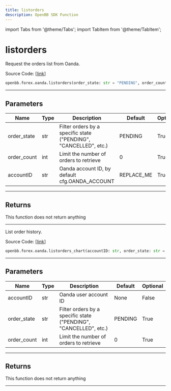 ```yaml
---
title: listorders
description: OpenBB SDK Function
---
```


import Tabs from '@theme/Tabs';
import TabItem from '@theme/TabItem';

# listorders

<Tabs>
<TabItem value="model" label="Model" default>

Request the orders list from Oanda.

Source Code: [[link](https://github.com/OpenBB-finance/OpenBBTerminal/tree/main/openbb_terminal/forex/oanda/oanda_model.py#L225)]

```python
openbb.forex.oanda.listorders(order_state: str = "PENDING", order_count: int = 0, accountID: str = "REPLACE_ME")
```

---

## Parameters

| Name | Type | Description | Default | Optional |
| ---- | ---- | ----------- | ------- | -------- |
| order_state | str | Filter orders by a specific state ("PENDING", "CANCELLED", etc.) | PENDING | True |
| order_count | int | Limit the number of orders to retrieve | 0 | True |
| accountID | str | Oanda account ID, by default cfg.OANDA_ACCOUNT | REPLACE_ME | True |


---

## Returns

This function does not return anything

---

</TabItem>
<TabItem value="view" label="Chart">

List order history.

Source Code: [[link](https://github.com/OpenBB-finance/OpenBBTerminal/tree/main/openbb_terminal/forex/oanda/oanda_view.py#L153)]

```python
openbb.forex.oanda.listorders_chart(accountID: str, order_state: str = "PENDING", order_count: int = 0)
```

---

## Parameters

| Name | Type | Description | Default | Optional |
| ---- | ---- | ----------- | ------- | -------- |
| accountID | str | Oanda user account ID | None | False |
| order_state | str | Filter orders by a specific state ("PENDING", "CANCELLED", etc.) | PENDING | True |
| order_count | int | Limit the number of orders to retrieve | 0 | True |


---

## Returns

This function does not return anything

---

</TabItem>
</Tabs>
